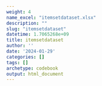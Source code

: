 ```yaml
---
weight: 4
name_excel: "itemsetdataset.xlsx"
description: ""
slug: "itemsetdataset"
datetime: 1.7065268e+09
title: itemsetdataset
author: ''
date: '2024-01-29'
categories: []
tags: []
archetype: codebook
output: html_document
---
```


<div class="tabcontent"></div>
